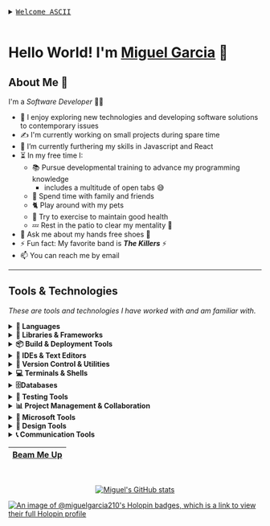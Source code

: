 <a name="summit"></a>

<details>
  <summary><samp><ins>Welcome ASCII</ins></samp></summary>

  ```

  ███╗   ███╗██╗ ██████╗ ██╗   ██╗███████╗██╗     ███████╗    ██████╗ ███████╗██╗   ██╗
  ████╗ ████║██║██╔════╝ ██║   ██║██╔════╝██║     ██╔════╝    ██╔══██╗██╔════╝██║   ██║
  ██╔████╔██║██║██║  ███╗██║   ██║█████╗  ██║     ███████╗    ██║  ██║█████╗  ██║   ██║
  ██║╚██╔╝██║██║██║   ██║██║   ██║██╔══╝  ██║     ╚════██║    ██║  ██║██╔══╝  ╚██╗ ██╔╝
  ██║ ╚═╝ ██║██║╚██████╔╝╚██████╔╝███████╗███████╗███████║    ██████╔╝███████╗ ╚████╔╝ 
  ╚═╝     ╚═╝╚═╝ ╚═════╝  ╚═════╝ ╚══════╝╚══════╝╚══════╝    ╚═════╝ ╚══════╝  ╚═══╝  

  ████████╗███████╗██████╗ ███╗   ███╗██╗███╗   ██╗ █████╗ ██╗                         
  ╚══██╔══╝██╔════╝██╔══██╗████╗ ████║██║████╗  ██║██╔══██╗██║                         
     ██║   █████╗  ██████╔╝██╔████╔██║██║██╔██╗ ██║███████║██║                         
     ██║   ██╔══╝  ██╔══██╗██║╚██╔╝██║██║██║╚██╗██║██╔══██║██║                         
     ██║   ███████╗██║  ██║██║ ╚═╝ ██║██║██║ ╚████║██║  ██║███████╗                    
     ╚═╝   ╚══════╝╚═╝  ╚═╝╚═╝     ╚═╝╚═╝╚═╝  ╚═══╝╚═╝  ╚═╝╚══════╝                    


             ________________________________________
           /                                          \
          |    ____________________________________    |
          |   |                                    |   |
          |   | C:\grid> execute user_program      |   |
          |   | Greetings, program.                |   |
          |   |                                    |   |
          |   | Sector: The Grid                   |   |
          |   | Identity Disc: Linked              |   |
          |   | Memory Sync: 99.8% Integrity       |   |
          |   | User Status: Recognized            |   |
          |   | Launching Lightcycle OS...         |   |
          |   | Connection to MCP stable           |   |
          |   | End of line.                       |   |
          |   |____________________________________|   |
          |                                            |
           \__________________________________________/
              \____________________________________/
               _______________________________________
            _-' .-.-.-.-.-.-.-.-.-.-.-.-.-.-.-.-. --- `-_
         _-'.-.-. .---.-.-.-.-.-.-.-.-.-.-.-.--.  .-.-.`-_
      _-'.-.-.-. .---.-.-.-.-.-.-.-.-.-.-.-.-`__`. .-.-.-.`-_
  ```
 </details>
 <br>

# Hello World! I'm [Miguel Garcia](https://github.com/miguelgarcia210)&nbsp;👋

## About Me&nbsp;📝

I'm a *Software Developer*&nbsp;👨‍💻

- 🔭&nbsp;I enjoy exploring new technologies and developing software solutions to contemporary issues
- ✍️&nbsp;I'm currently working on small projects during spare time
- 🌱&nbsp;I’m currently furthering my skills in Javascript and React
- ⏳&nbsp;In my free time I:
    - 📚&nbsp;Pursue developmental training to advance my programming knowledge
      - includes a multitude of open tabs 😅 
    - 🤟&nbsp;Spend time with family and friends
    - 🐈&nbsp;Play around with my pets
    - 💪&nbsp;Try to exercise to maintain good health
    - 💤&nbsp;Rest in the patio to clear my mentality&nbsp;🧠
- 💭&nbsp;Ask me about my hands free shoes&nbsp;👟
- ⚡&nbsp;Fun fact: My favorite band is ***The Killers***&nbsp;⚡️
- 📫&nbsp;You can reach me by email

---

## Tools & Technologies

*These are tools and technologies I have worked with and am familiar with.*

<details>
  <br>
  <summary>
    <strong>🧰 Languages</strong>
  </summary>

  ![HTML5](https://img.shields.io/badge/HTML5-E34F26?style=for-the-badge&logo=html5&logoColor=white)
  ![CSS3](https://img.shields.io/badge/CSS3-1572B6?style=for-the-badge&logo=css3&logoColor=white)
  ![JavaScript](https://img.shields.io/badge/JavaScript-F7DF1E?style=for-the-badge&logo=javascript&logoColor=black)
  ![TypeScript](https://img.shields.io/badge/TypeScript-3178C6?style=for-the-badge&logo=typescript&logoColor=white)
  ![Java](https://img.shields.io/badge/Java-007396?style=for-the-badge&logo=java&logoColor=white)
  ![C#](https://img.shields.io/badge/C%23-239120?style=for-the-badge&logo=csharp&logoColor=white)
  ![Bash](https://img.shields.io/badge/Bash-4EAA25?style=for-the-badge&logo=gnu-bash&logoColor=white)
  ![YAML](https://img.shields.io/badge/YAML-1F3A3D?style=for-the-badge&logo=yaml&logoColor=white)
</details>

<details>
  <br>
  <summary>
    <strong>🧱 Libraries & Frameworks</strong>
  </summary>

  **Libraries**

  ![jQuery](https://img.shields.io/badge/jQuery-0769AD?style=for-the-badge&logo=jquery&logoColor=white)
  ![Bootstrap](https://img.shields.io/badge/Bootstrap-7952B3?style=for-the-badge&logo=bootstrap&logoColor=white)
  ![React](https://img.shields.io/badge/React-61DAFB?style=for-the-badge&logo=react&logoColor=black)

  **Frameworks**

  ![Angular](https://img.shields.io/badge/Angular-DD0031?style=for-the-badge&logo=angular&logoColor=white)
</details>

<details>
  <br>
  <summary>
    <strong>📦 Build & Deployment Tools</strong>
  </summary>

  **Package Managers**

  ![npm](https://img.shields.io/badge/npm-CB3837?style=for-the-badge&logo=npm&logoColor=white)

  **Runtimes**

  ![Node.js](https://img.shields.io/badge/Node.js-339933?style=for-the-badge&logo=nodedotjs&logoColor=white)

  **Artifact Repositories**

  ![JFrog Artifactory](https://img.shields.io/badge/Artifactory-0052CC?style=for-the-badge&logo=jfrog&logoColor=white)

  **Containerization**

  ![Podman](https://img.shields.io/badge/Podman-FF0000?style=for-the-badge&logo=podman&logoColor=white)
</details>

<details>
  <br>
  <summary>
    <strong>🧠 IDEs & Text Editors</strong>
  </summary>

  ![IntelliJ IDEA](https://img.shields.io/badge/IntelliJ%20IDEA-000000?style=for-the-badge&logo=intellijidea&logoColor=white)
  ![Visual Studio Code](https://img.shields.io/badge/VS%20Code-007ACC?style=for-the-badge&logo=visualstudiocode&logoColor=white)
  ![Visual Studio](https://img.shields.io/badge/Visual%20Studio-5C2D91?style=for-the-badge&logo=visualstudio&logoColor=white)
  ![Sublime Text](https://img.shields.io/badge/Sublime%20Text-FF9800?style=for-the-badge&logo=sublimetext&logoColor=white)
  ![Notepad++](https://img.shields.io/badge/Notepad++-90E59A?style=for-the-badge&logo=notepadplusplus&logoColor=white)
</details>

<details>
  <br>
  <summary>
    <strong>🔧 Version Control & Utilities</strong>
  </summary>

  **Version Control Tools**

  ![Git](https://img.shields.io/badge/Git-F05032?style=for-the-badge&logo=git&logoColor=white)
  ![GitHub](https://img.shields.io/badge/GitHub-181717?style=for-the-badge&logo=github&logoColor=white)
  ![Bitbucket](https://img.shields.io/badge/Bitbucket-0052CC?style=for-the-badge&logo=bitbucket&logoColor=white)
  ![GitLab](https://img.shields.io/badge/GitLab-FCA121?style=for-the-badge&logo=gitlab&logoColor=white)

  **Version Control Utilities**

  ![Git Extensions](https://img.shields.io/badge/Git%20Extensions-212121?style=for-the-badge&logoColor=white)
  ![Git Bash](https://img.shields.io/badge/Git%20Bash-7BC64D?style=for-the-badge&logoColor=white)
</details>

<details>
  <br>
  <summary>
    <strong>💻 Terminals & Shells</strong>
  </summary>

  ![Windows Terminal](https://img.shields.io/badge/Windows%20Terminal-4D4D4D?style=for-the-badge&logo=windowsterminal&logoColor=white)
  ![PowerShell](https://img.shields.io/badge/PowerShell-5391FE?style=for-the-badge&logo=powershell&logoColor=white)
</details>

<details>
  <br>
  <summary>
    <strong>🗄️Databases</strong>
  </summary>

  ![MySQL](https://img.shields.io/badge/MySQL-4479A1?style=for-the-badge&logo=mysql&logoColor=white)
  ![Microsoft SQL Server](https://img.shields.io/badge/Microsoft%20SQL%20Server-CC2927?style=for-the-badge&logo=microsoftsqlserver&logoColor=white)
  ![SSMS](https://img.shields.io/badge/SSMS-FFD700?style=for-the-badge&logoColor=black)
  ![SQuirreL SQL](https://img.shields.io/badge/SQuirreL%20SQL-000000?style=for-the-badge&logo=squirrel-sql&logoColor=white)
</details>

<details>
  <br>
  <summary>
    <strong>🧪 Testing Tools</strong>
  </summary>

  **Test Management Tools**

  ![TestRail](https://img.shields.io/badge/TestRail-80BD5B?style=for-the-badge&labelColor=F5F5DC)
  ![SmartConnect](https://img.shields.io/badge/SmartConnect-0078D4?style=for-the-badge&labelColor=F5F5DC)
  ![qTest](https://img.shields.io/badge/qTest-FF6C37?style=for-the-badge&labelColor=F5F5DC)

  **Testing Frameworks**

  ![Mocha](https://img.shields.io/badge/Mocha-8D6748?style=for-the-badge&labelColor=F5F5DC)
  ![Jest](https://img.shields.io/badge/Jest-C21325?style=for-the-badge&labelColor=F5F5DC)
  ![JUnit](https://img.shields.io/badge/JUnit-25A162?style=for-the-badge&labelColor=F5F5DC)
  ![Apache JMeter](https://img.shields.io/badge/Apache%20JMeter-D22128?style=for-the-badge&labelColor=F5F5DC)
  ![BlazeMeter](https://img.shields.io/badge/BlazeMeter-FF6C37?style=for-the-badge&labelColor=F5F5DC)

  **API Testing**

  ![Postman](https://img.shields.io/badge/Postman-FF6C37?style=for-the-badge&logo=postman&logoColor=white)
  ![Swagger](https://img.shields.io/badge/Swagger-323330?style=for-the-badge&logo=swagger&logoColor=white)
  ![Open API](https://img.shields.io/badge/OpenAPI-85EA2D?style=for-the-badge&labelColor=F5F5DC&logo=openapi&logoColor=black)
</details>

<details>
  <br>
  <summary>
    <strong>📊 Project Management & Collaboration</strong>
  </summary>

  ![Jira](https://img.shields.io/badge/Jira-0052CC?style=for-the-badge&logo=jira&logoColor=white)
  ![Asana](https://img.shields.io/badge/Asana-EB7E73?style=for-the-badge&logo=asana&logoColor=white)
  ![Confluence](https://img.shields.io/badge/Confluence-172B4D?style=for-the-badge&logo=confluence&logoColor=white)
  ![Grafana](https://img.shields.io/badge/Grafana-F46800?style=for-the-badge&logo=grafana&logoColor=white)
  ![ServiceNow](https://img.shields.io/badge/ServiceNow-00A1E0?style=for-the-badge&labelColor=F5F5DC&logo=servicenow&logoColor=white)
</details>

<details>
  <br>
  <summary>
    <strong>🧰 Microsoft Tools</strong>
  </summary>

![Microsoft Office](https://img.shields.io/badge/Microsoft%20Office-D83B01?style=for-the-badge&labelColor=F5F5DC&logo=microsoftoffice&logoColor=white)
![Microsoft Teams](https://img.shields.io/badge/Microsoft%20Teams-6264A7?style=for-the-badge&labelColor=F5F5DC&logo=microsoftteams&logoColor=purple)
![Microsoft Word](https://img.shields.io/badge/Microsoft%20Word-2B579A?style=for-the-badge&labelColor=F5F5DC&logo=microsoftword&logoColor=blue)
![Microsoft Excel](https://img.shields.io/badge/Microsoft%20Excel-217346?style=for-the-badge&labelColor=F5F5DC&logo=microsoftexcel&logoColor=green)
![Microsoft PowerPoint](https://img.shields.io/badge/Microsoft%20PowerPoint-B7472A?style=for-the-badge&labelColor=F5F5DC&logo=microsoftpowerpoint&logoColor=orange)
![Microsoft OneNote](https://img.shields.io/badge/Microsoft%20OneNote-7719AA?style=for-the-badge&labelColor=F5F5DC&logo=microsoftonenote&logoColor=purple)
![Microsoft Outlook](https://img.shields.io/badge/Microsoft%20Outlook-0078D4?style=for-the-badge&labelColor=F5F5DC&logo=microsoftoutlook&logoColor=blue)
![Microsoft SharePoint](https://img.shields.io/badge/Microsoft%20SharePoint-0078D4?style=for-the-badge&labelColor=F5F5DC&logo=microsoftsharepoint&logoColor=teal)
![Microsoft OneDrive](https://img.shields.io/badge/Microsoft%20OneDrive-0078D4?style=for-the-badge&labelColor=F5F5DC&logo=microsoftonedrive&logoColor=blue)
</details>

<details>
  <br>
  <summary>
    <strong>🎨 Design Tools</strong>
  </summary>

![Adobe Photoshop](https://img.shields.io/badge/Adobe%20Photoshop-31A8FF?style=for-the-badge&labelColor=F5F5DC&logo=adobephotoshop&logoColor=white)
![Canva](https://img.shields.io/badge/Canva-00C4CC?style=for-the-badge&logo=canva&logoColor=white)
</details>

<details>
  <br>
  <summary>
    <strong>📞 Communication Tools</strong>
  </summary>

![Zoom](https://img.shields.io/badge/Zoom-2D8CFF?style=for-the-badge&logo=zoom&logoColor=white)
![Slack](https://img.shields.io/badge/Slack-4A154B?style=for-the-badge&logo=slack&logoColor=white)
![Box](https://img.shields.io/badge/Box-2D8CFF?style=for-the-badge&logo=box&logoColor=blue)
![Webex](https://img.shields.io/badge/Webex-53A37D?style=for-the-badge&logo=webex&logoColor=white)
</details>

<div align="center">

|[Beam Me Up](#summit)|
|---|

</div>

<!-- Encapsulates button within Microsoft Applications -->
</details>
<br>

<div align="center">

  [![Miguel's GitHub stats](https://github-readme-stats.vercel.app/api?username=miguelgarcia210&hide=stars,contribs&show_icons=true&title_color=2990EA&icon_color=E1BB23&bg_color=2A3040&text_color=FFFFFF&border_color=4BCE3F&custom_title=Miguel's%20GitHub%20Stats)](https://github.com/anuraghazra/github-readme-stats)
  
</div>
 
 [![An image of @miguelgarcia210's Holopin badges, which is a link to view their full Holopin profile](https://holopin.me/miguelgarcia210)](https://holopin.io/@miguelgarcia210)